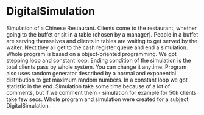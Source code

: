 # DigitalSimulation
Simulation of a Chinese Restaurant. Clients come to the restaurant, whether going to the buffet or sit in a table (chosen by a manager). People in a buffet are serving themselves and clients in tables are waiting to get served by the waiter. Next they all get to the cash register queue and end a simulation.
Whole program is based on a object-oriented programming.
We got stepping loop and constant loop. Ending condition of the simulation is the total clients pass by whole system. You can change it anytime.
Program also uses random generator described by a normal and exponential distribution to get maximum random numbers.
In a constant loop we got statistic in the end. Simulation take some time because of a lot of comments, but if we comment them - simulation for example for 50k clients take few secs.
Whole program and simulation were created for a subject DigitalSimulation.
